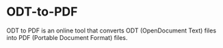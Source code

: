 # ODT-to-PDF
ODT to PDF is an online tool that converts ODT (OpenDocument Text) files into PDF (Portable Document Format) files.

